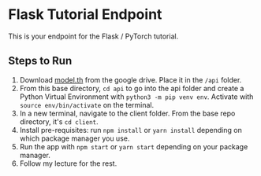 # Flask Tutorial Endpoint

This is your endpoint for the Flask / PyTorch tutorial. 

## Steps to Run

1. Download [model.th](https://google.com) from the google drive. Place it in the `/api` folder.
2. From this base directory, `cd api` to go into the api folder and create a Python Virtual Environment with `python3 -m pip venv env`. Activate with `source env/bin/activate` on the terminal.
3. In a new terminal, navigate to the client folder. From the base repo directory, it's `cd client`. 
4. Install pre-requisites: run `npm install` or `yarn install` depending on which package manager you use.
5. Run the app with `npm start` or `yarn start` depending on your package manager.
6. Follow my lecture for the rest.